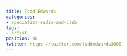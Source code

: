 ```yaml
---
title: Todd Edwards
categories:
- specialist-radio-and-club
tags:
- artist
position: 90
twitter: https://twitter.com/toddedwards3000
---
```


